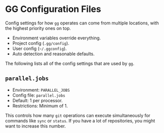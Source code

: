 GG Configuration Files
======================

Config settings for how `gg` operates can come from multiple locations, with the highest priority ones on top.

* Environment variables override everything.
* Project config (`.gg/config`).
* User config (`~/.ggconfig`).
* Auto detection and reasonable defaults.

The following lists all of the config settings that are used by `gg`.


`parallel.jobs`
---------------

* Environment: `PARALLEL_JOBS`
* Config file: `parallel.jobs`
* Default: 1 per processor.
* Restrictions: Minimum of 1.

This controls how many `git` operations can execute simultaneously for commands like `sync` or `status`. If you have a lot of repositories, you might want to increase this number.
